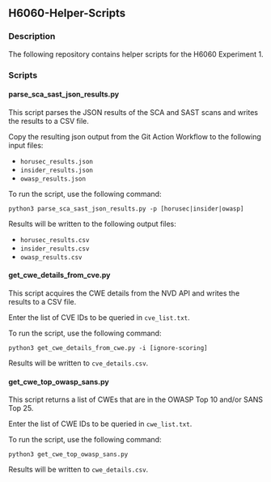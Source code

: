 ## H6060-Helper-Scripts

### Description

The following repository contains helper scripts for the H6060 Experiment 1.

### Scripts

#### parse_sca_sast_json_results.py

This script parses the JSON results of the SCA and SAST scans and writes the results to a CSV file.

Copy the resulting json output from the Git Action Workflow to the following input files:
- `horusec_results.json`
- `insider_results.json`
- `owasp_results.json`

To run the script, use the following command:
```
python3 parse_sca_sast_json_results.py -p [horusec|insider|owasp]
```

Results will be written to the following output files:
- `horusec_results.csv`
- `insider_results.csv`
- `owasp_results.csv`

#### get_cwe_details_from_cve.py

This script acquires the CWE details from the NVD API and writes the results to a CSV file.

Enter the list of CVE IDs to be queried in `cve_list.txt`.

To run the script, use the following command:
```
python3 get_cwe_details_from_cwe.py -i [ignore-scoring]
```

Results will be written to `cve_details.csv`.

#### get_cwe_top_owasp_sans.py

This script returns a list of CWEs that are in the OWASP Top 10 and/or SANS Top 25.

Enter the list of CWE IDs to be queried in `cwe_list.txt`.

To run the script, use the following command:
```
python3 get_cwe_top_owasp_sans.py
```

Results will be written to `cwe_details.csv`.
